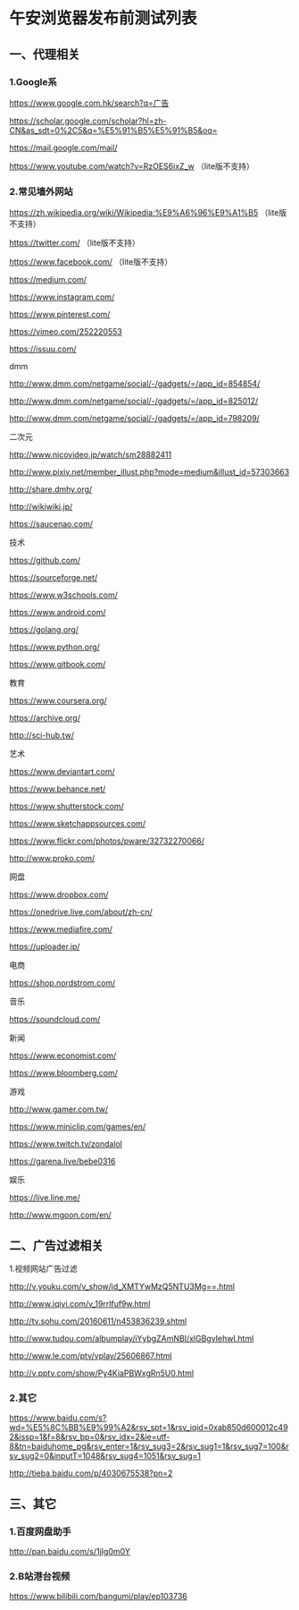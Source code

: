 # 午安浏览器发布前测试列表

## 一、代理相关

### 1.Google系

https://www.google.com.hk/search?q=广告

https://scholar.google.com/scholar?hl=zh-CN&as_sdt=0%2C5&q=%E5%91%B5%E5%91%B5&oq=

https://mail.google.com/mail/

https://www.youtube.com/watch?v=RzOES6ixZ_w （lite版不支持）

### 2.常见墙外网站

https://zh.wikipedia.org/wiki/Wikipedia:%E9%A6%96%E9%A1%B5 （lite版不支持）

https://twitter.com/ （lite版不支持）

https://www.facebook.com/ （lite版不支持）

https://medium.com/

https://www.instagram.com/ 

https://www.pinterest.com/

https://vimeo.com/252220553

https://issuu.com/

dmm

http://www.dmm.com/netgame/social/-/gadgets/=/app_id=854854/

http://www.dmm.com/netgame/social/-/gadgets/=/app_id=825012/

http://www.dmm.com/netgame/social/-/gadgets/=/app_id=798209/

二次元

http://www.nicovideo.jp/watch/sm28882411

http://www.pixiv.net/member_illust.php?mode=medium&illust_id=57303663

http://share.dmhy.org/

http://wikiwiki.jp/ 

https://saucenao.com/

技术

https://github.com/

https://sourceforge.net/

https://www.w3schools.com/

https://www.android.com/

https://golang.org/

https://www.python.org/

https://www.gitbook.com/

教育

https://www.coursera.org/

https://archive.org/

http://sci-hub.tw/

艺术

https://www.deviantart.com/

https://www.behance.net/

https://www.shutterstock.com/

https://www.sketchappsources.com/

https://www.flickr.com/photos/pware/32732270066/

http://www.proko.com/

网盘

https://www.dropbox.com/

https://onedrive.live.com/about/zh-cn/

https://www.mediafire.com/

https://uploader.jp/

电商

https://shop.nordstrom.com/

音乐

https://soundcloud.com/

新闻

https://www.economist.com/

https://www.bloomberg.com/

游戏

http://www.gamer.com.tw/

https://www.miniclip.com/games/en/

https://www.twitch.tv/zondalol

https://garena.live/bebe0316

娱乐

https://live.line.me/

http://www.mgoon.com/en/

## 二、广告过滤相关

1.视频网站广告过滤

http://v.youku.com/v_show/id_XMTYwMzQ5NTU3Mg==.html

http://www.iqiyi.com/v_19rrlfuf9w.html

http://tv.sohu.com/20160611/n453836239.shtml

http://www.tudou.com/albumplay/iYybgZAmNBI/xlGBgvIehwI.html

http://www.le.com/ptv/vplay/25606867.html

http://v.pptv.com/show/Py4KiaPBWxgRn5U0.html

### 2.其它

https://www.baidu.com/s?wd=%E5%8C%BB%E9%99%A2&rsv_spt=1&rsv_iqid=0xab850d600012c492&issp=1&f=8&rsv_bp=0&rsv_idx=2&ie=utf-8&tn=baiduhome_pg&rsv_enter=1&rsv_sug3=2&rsv_sug1=1&rsv_sug7=100&rsv_sug2=0&inputT=1048&rsv_sug4=1051&rsv_sug=1

http://tieba.baidu.com/p/4030675538?pn=2

## 三、其它

### 1.百度网盘助手

http://pan.baidu.com/s/1jIg0m0Y

### 2.B站港台视频

https://www.bilibili.com/bangumi/play/ep103736
